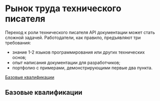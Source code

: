 <a name="market"></a>
# Рынок труда технического писателя


Переход к роли технического писателя API документации может стать сложной задачей. Работодатели, как правило, предъявляют три требования:

- знание 1-2 языков программирования или других технических основ;
- опыт написания документации для разработчиков;
- портфолио с примерами, демонстрирующими первые два пункта.

[Базовые квалификации](#basic)


<a name="basic"></a>
## Базовые квалификации
